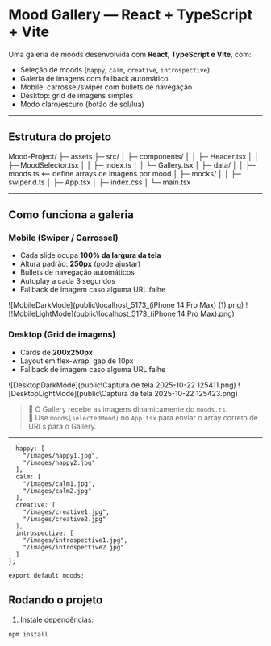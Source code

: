 # Mood Gallery — React + TypeScript + Vite

Uma galeria de moods desenvolvida com **React, TypeScript e Vite**, com:

- Seleção de moods (`happy`, `calm`, `creative`, `introspective`)  
- Galeria de imagens com fallback automático  
- Mobile: carrossel/swiper com bullets de navegação  
- Desktop: grid de imagens simples  
- Modo claro/escuro (botão de sol/lua)

---

## Estrutura do projeto

Mood-Project/
├─ assets
├─ src/
│ ├─ components/
│ │ ├─ Header.tsx
│ │ ├─ MoodSelector.tsx
│ │ ├─ index.ts
│ │ └─ Gallery.tsx
│ ├─ data/
│ │ ├─ moods.ts <-- define arrays de imagens por mood
│ ├─ mocks/
│ │ ├─ swiper.d.ts
│ ├─ App.tsx
│ ├─ index.css
│ └─ main.tsx


---

## Como funciona a galeria

### Mobile (Swiper / Carrossel)

- Cada slide ocupa **100% da largura da tela**
- Altura padrão: **250px** (pode ajustar)
- Bullets de navegação automáticos
- Autoplay a cada 3 segundos
- Fallback de imagem caso alguma URL falhe

![MobileDarkMode](public\localhost_5173_(iPhone 14 Pro Max) (1).png)
![!MobileLightMode](public\localhost_5173_(iPhone 14 Pro Max).png)

### Desktop (Grid de imagens)

- Cards de **200x250px**  
- Layout em flex-wrap, gap de 10px  
- Fallback de imagem caso alguma URL falhe

![DesktopDarkMode](public\Captura de tela 2025-10-22 125411.png)
![DesktopLightMode](public\Captura de tela 2025-10-22 125423.png)

> 🔹 O Gallery recebe as imagens dinamicamente do `moods.ts`.  
> 🔹 Use `moods[selectedMood]` no `App.tsx` para enviar o array correto de URLs para o Gallery.

---
```const moods: { [key: string]: string[] } = {
  happy: [
    "/images/happy1.jpg",
    "/images/happy2.jpg"
  ],
  calm: [
    "/images/calm1.jpg",
    "/images/calm2.jpg"
  ],
  creative: [
    "/images/creative1.jpg",
    "/images/creative2.jpg"
  ],
  introspective: [
    "/images/introspective1.jpg",
    "/images/introspective2.jpg"
  ]
};

export default moods;
```

## Rodando o projeto

1. Instale dependências:

```bash
npm install


